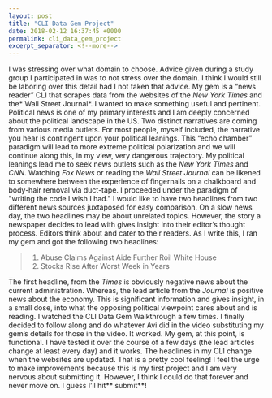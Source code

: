 ```yaml
---
layout: post
title: "CLI Data Gem Project"
date: 2018-02-12 16:37:45 +0000
permalink: cli_data_gem_project
excerpt_separator: <!--more-->
---
```


I was stressing over what domain to choose. Advice given during a study group I participated in was to not stress over the domain. I think I would still be laboring over this detail had I not taken that advice. <!--more-->
My gem is a “news reader” CLI that scrapes data from the websites of the _New York Times_ and the* Wall Street Journal*. I wanted to make something useful and pertinent. Political news is one of my primary interests and I am deeply concerned about the political landscape in the US. Two distinct narratives are coming from various media outlets. For most people, myself included, the narrative you hear is contingent upon your political leanings. This “echo chamber” paradigm will lead to more extreme political polarization and we will continue along this, in my view, very dangerous trajectory.
My political leanings lead me to seek news outlets such as the _New York Times_ and _CNN_. Watching _Fox News_ or reading the _Wall Street Journal_ can be likened to somewhere between the experience of fingernails on a chalkboard and body-hair removal via duct-tape.
I proceeded under the paradigm of "writing the code I wish I had." I would like to have two headlines from two different news sources juxtaposed for easy comparison. On a slow news day, the two headlines may be about unrelated topics. However, the story a newspaper decides to lead with gives insight into their editor’s thought process. Editors think about and cater to their readers. As I write this, I ran my gem and got the following two headlines:

> 1. Abuse Claims Against Aide Further Roil White House
> 2. Stocks Rise After Worst Week in Years

The first headline, from the _Times_ is obviously negative news about the current administration. Whereas, the lead article from the _Journal_ is positive news about the economy. This is significant information and gives insight, in a small dose, into what the opposing political viewpoint cares about and is reading.
I watched the CLI Data Gem Walkthrough a few times. I finally decided to follow along and do whatever Avi did in the video substituting my gem’s details for those in the video. It worked. My gem, at this point, is functional. I have tested it over the course of a few days (the lead articles change at least every day) and it works. The headlines in my CLI change when the websites are updated. That is a pretty cool feeling! I feel the urge to make improvements because this is my first project and I am very nervous about submitting it. However, I think I could do that forever and never move on. I guess I’ll hit** submit**!
